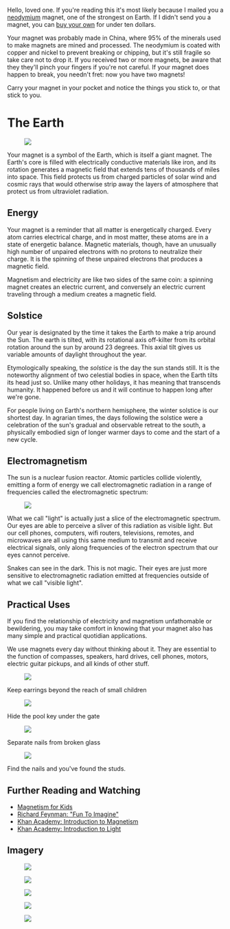 <!-- 
title: Magnetism
description: A fundamental force of the universe that fits in your pocket.
publish_date: 2017-12-21
-->

Hello, loved one. If you're reading this it's most likely because I mailed you a 
<a href="https://en.wikipedia.org/wiki/Neodymium">neodymium</a> magnet, one of 
the strongest on Earth. If I didn't send you a magnet, you can
<a href="https://www.amazon.com/gp/product/B01IAFIVQQ">buy your own</a> for
under ten dollars.

Your magnet was probably made in China, where 95% of the minerals used to
make magnets are mined and processed. The neodymium is coated with copper and 
nickel to prevent breaking or chipping, but it's still fragile so take care 
not to drop it. If you received two or more magnets, be aware that they they'll
pinch your fingers if you're not careful. If your magnet does happen to break, 
you needn't fret: now you have two magnets!

Carry your magnet in your pocket and notice the things you stick to, or that
stick to you.

# The Earth

<figure>
  <img class="multiply" src="/magnets/solstice-plane-of-earths-orbit.gif">
</figure>

Your magnet is a symbol of the Earth, which is itself a giant magnet. The Earth's
core is filled with electrically conductive materials like iron, and its 
rotation generates a magnetic field that extends tens of thousands of miles into space. 
This field protects us from charged particles of solar wind and cosmic rays 
that would otherwise strip away the layers of atmosphere that protect us from ultraviolet radiation.

## Energy

Your magnet is a reminder that all matter is energetically charged. Every atom
carries electrical charge, and in  most matter, these atoms are in a state of 
energetic balance. Magnetic materials, though, have an unusually high number 
of unpaired electrons with no protons to neutralize their charge. It is the
spinning of these unpaired electrons that produces a magnetic field.

Magnetism and electricity are like two sides of the same coin: a spinning 
magnet creates an electric current, and conversely an electric current 
traveling through a medium creates a magnetic field.

## Solstice

Our year is designated by the time it takes the Earth to make a trip around the
Sun. The earth is tilted, with its rotational axis off-kilter from its orbital 
rotation around the sun by around 23 degrees. This axial tilt gives us variable 
amounts of daylight throughout the year.

Etymologically speaking, the _solstice_ is the day the sun stands still. It is 
the noteworthy alignment of two celestial bodies in space, when the Earth tilts 
its head just so. Unlike many other holidays, it has meaning that transcends 
humanity. It happened before us and it will continue to happen long after we're 
gone.

For people living on Earth's northern hemisphere, the winter solstice is our 
shortest day. In agrarian times, the days following the solstice were  a 
celebration of the sun's gradual and observable retreat to the south, a 
physically embodied sign of longer warmer days to come and the start of a 
new cycle.

## Electromagnetism

The sun is a nuclear fusion reactor. Atomic particles collide violently, emitting
a form of energy we call electromagnetic radiation  in a range of frequencies 
called the electromagnetic spectrum:

<figure>
  <img class="multiply" src="/magnets/electromagnetic-spectrum.jpg">
</figure>

What we call "light" is actually just a slice of the electromagnetic spectrum.
Our eyes are able to perceive a sliver of this radiation as visible light.
But our cell phones, computers, wifi routers, televisions, remotes, and 
microwaves are all using this same medium to transmit and receive electrical
signals, only along frequencies of the electron spectrum that our eyes cannot 
perceive.

Snakes can see in the dark. This is not magic. Their eyes are just more 
sensitive to electromagnetic radiation emitted at frequencies outside of what
we call "visible light".

## Practical Uses

If you find the relationship of electricity and magnetism unfathomable or
bewildering, you may take comfort in knowing that your magnet also has many 
simple and practical quotidian applications.

We use magnets every day without thinking about it. They are essential to
the function of compasses, speakers, hard drives, cell phones, motors, 
electric guitar pickups, and all kinds of other stuff.

<figure>
  <img src="/magnets/practical-use-earring-holder.jpg">
</figure>
<figcaption class="solo">Keep earrings beyond the reach of small children</figcaption>

<figure>
  <img src="/magnets/practical-use-hiding-keys.jpg">  
</figure>
<figcaption class="solo">Hide the pool key under the gate</figcaption>

<figure>
  <img src="/magnets/practical-use-separating-nails.jpg">
</figure>
<figcaption class="solo">Separate nails from broken glass</figcaption>

<figure>
  <img src="/magnets/practical-use-stud-finder.jpg">
</figure>
<figcaption class="solo">Find the nails and you've found the studs.</figcaption>

## Further Reading and Watching

- <a href="http://www.daviddarling.info/childrens_encyclopedia/Magnetism_For_Kids.html">Magnetism for Kids</a>
- <a href="https://www.youtube.com/watch?v=eqtuNXWT0mo">Richard Feynman: "Fun To Imagine"</a>
- <a href="https://www.youtube.com/watch?v=8Y4JSp5U82I">Khan Academy: Introduction to Magnetism</a>
- <a href="https://www.youtube.com/watch?v=rLNM8zI4Q_M">Khan Academy: Introduction to Light</a>

## Imagery

<figure>
  <img class="multiply" src="/magnets/bar-magnets.jpg">
</figure>

<figure>
  <img class="multiply" src="/magnets/human-electromagnetic-field.jpg">
</figure>

<figure>
  <img class="multiply" src="/magnets/magnetic-field.png">
</figure>

<figure>
  <img class="multiply" src="/magnets/slavic-sun-symbols.png">
</figure>

<figure>
  <img class="multiply" src="/magnets/static-magnetic-field.jpg">
</figure>
